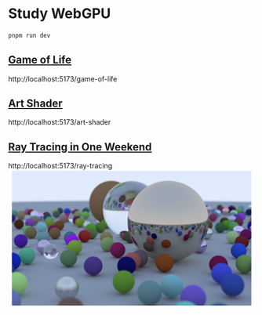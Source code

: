 # Study WebGPU

```bash
pnpm run dev
```

## [Game of Life](https://codelabs.developers.google.com/your-first-webgpu-app#0)

http://localhost:5173/game-of-life

## [Art Shader](https://www.youtube.com/watch?v=f4s1h2YETNY&t=112s)

http://localhost:5173/art-shader

## [Ray Tracing in One Weekend](https://raytracing.github.io/books/RayTracingInOneWeekend.html)

http://localhost:5173/ray-tracing
![Ray Tracing in One Weekend](https://raw.githubusercontent.com/gy2003/study-webgpu/main/screenShots/rayTracingInOneWeekend.png)